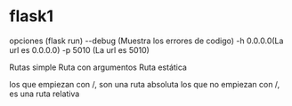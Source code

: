 # flask1

opciones (flask run)
--debug (Muestra los errores de codigo)
-h 0.0.0.0(La url es 0.0.0.0)
-p 5010 (La url es 5010)

Rutas simple
Ruta con argumentos
Ruta estática 

los que empiezan con /, son una ruta absoluta
los que no empiezan con /, es una ruta relativa
